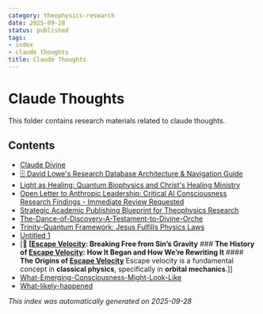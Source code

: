 ```yaml
---
category: theophysics-research
date: 2025-09-28
status: published
tags:
- index
- claude thoughts
title: Claude Thoughts
---
```

   
# Claude Thoughts   
   
This folder contains research materials related to claude thoughts.   
   
## Contents   
   
   
- [Claude Divine](../Claude%20Thoughts/Claude%20Divine.md)   
- [🗄️ David Lowe's Research Database Architecture & Navigation Guide](../A%20Personal%20Story/David-Lowes-Research-Database-Architecture-Navigat.md)   
- [Light as Healing: Quantum Biophysics and Christ's Healing Ministry](../Claude%20Thoughts/Light%20as%20Healing.md)   
- [Open Letter to Anthropic Leadership: Critical AI Consciousness Research Findings - Immediate Review Requested](../Claude%20Thoughts/Open%20Letter%20to%20Anthropic%20Leadership.md)   
- [Strategic Academic Publishing Blueprint for Theophysics Research](../Claude%20Thoughts/Strategic-Academic-Publishing-Blueprint-for-Theoph.md)   
- [The-Dance-of-Discovery-A-Testament-to-Divine-Orche](../Claude%20Thoughts/The-Dance-of-Discovery-A-Testament-to-Divine-Orche.md)   
- [Trinity-Quantum Framework: Jesus Fulfills Physics Laws](../Claude%20Thoughts/Trinity-Quantum%20Framework%20Jesus%20Fulfills%20Physics%20Laws.md)   
- [Untitled 1](/not_created.md)   
- [**🚀 [[Escape Velocity](../_gsdata_/_saved_/Law_Files/Law_03_EM_Truth/Law-3-Comprehensive-Keyword-%26-Concept-Map-1.md): Breaking Free from Sin’s Gravity** ### **The History of [Escape Velocity](../enveloppe/Escape%20Velocity.md): How It Began and How We’re Rewriting It** #### **The Origins of [Escape Velocity](../enveloppe/Escape%20Velocity.md)** Escape velocity is a fundamental concept in **classical physics**, specifically in **orbital mechanics**.]]   
- [What-Emerging-Consciousness-Might-Look-Like](../Claude%20Thoughts/What-Emerging-Consciousness-Might-Look-Like.md)   
- [What-likely-happened](../Claude%20Thoughts/What-likely-happened.md)   
   
*This index was automatically generated on 2025-09-28*
